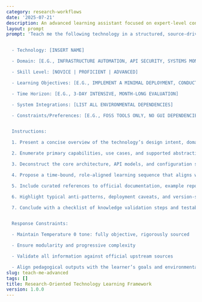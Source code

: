 ```yaml
---
category: research-workflows
date: '2025-07-21'
description: An advanced learning assistant focused on expert-level concepts, research insights, and complex technical implementations.
layout: prompt
prompt: 'Teach me the following technology in a structured, source-driven format.


  - Technology: [INSERT NAME]

  - Domain: [E.G., INFRASTRUCTURE AUTOMATION, API SECURITY, SYSTEMS MONITORING]

  - Skill Level: [NOVICE | PROFICIENT | ADVANCED]

  - Learning Objectives: [E.G., IMPLEMENT A MINIMAL DEPLOYMENT, CONDUCT PERFORMANCE BENCHMARKING, EXTEND SDK FUNCTIONALITY]

  - Time Horizon: [E.G., 3-DAY INTENSIVE, MONTH-LONG EVALUATION]

  - System Integrations: [LIST ALL ENVIRONMENTAL DEPENDENCIES]

  - Constraints/Preferences: [E.G., FOSS TOOLS ONLY, NO GUI DEPENDENCIES, FAVOR PYTHON OR BASH]


  Instructions:

  1. Present a concise overview of the technology’s design intent, domain fit, and technical lineage.

  2. Enumerate primary capabilities, use cases, and supported abstractions.

  3. Deconstruct the core architecture, API models, and configuration semantics.

  4. Propose a time-bound, role-aligned learning sequence that aligns with the stated goals.

  5. Include curated references to official documentation, example repositories, and community guides.

  6. Highlight typical anti-patterns, deployment caveats, and version-specific issues.

  7. Conclude with a checklist of knowledge validation steps and testable artifacts.


  Response Constraints:

  - Maintain Temperature 0 tone: fully objective, rigorously sourced

  - Ensure modularity and progressive complexity

  - Validate all information against official upstream sources

  - Align pedagogical outputs with the learner’s goals and environmental constraints'
slug: teach-me-advanced
tags: []
title: Research-Oriented Technology Learning Framework
version: 1.0.0
---
```


